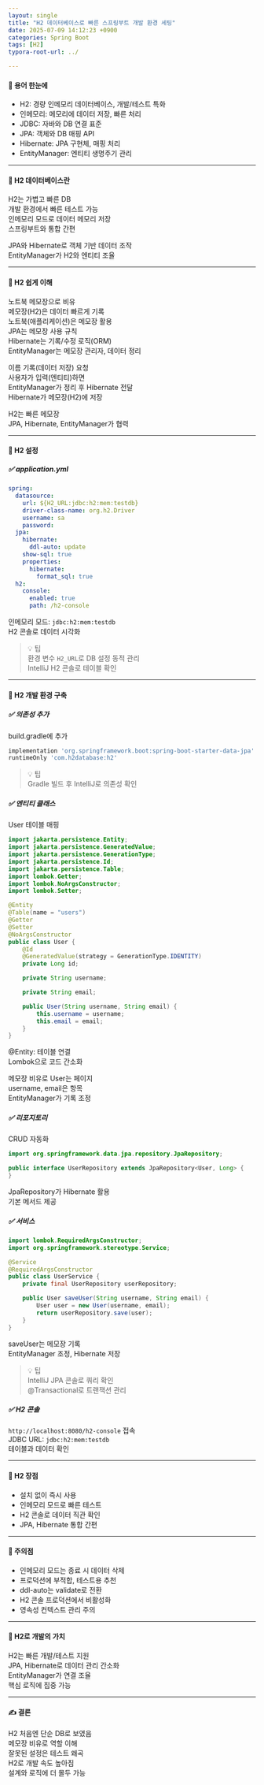 ```yaml
---
layout: single
title: "H2 데이터베이스로 빠른 스프링부트 개발 환경 세팅"
date: 2025-07-09 14:12:23 +0900
categories: Spring Boot
tags: [H2]
typora-root-url: ../

---
```

#### 📌 용어 한눈에
- H2: 경량 인메모리 데이터베이스, 개발/테스트 특화  
- 인메모리: 메모리에 데이터 저장, 빠른 처리  
- JDBC: 자바와 DB 연결 표준  
- JPA: 객체와 DB 매핑 API  
- Hibernate: JPA 구현체, 매핑 처리  
- EntityManager: 엔티티 생명주기 관리  

---
#### 📌 H2 데이터베이스란
H2는 가볍고 빠른 DB  
개발 환경에서 빠른 테스트 가능  
인메모리 모드로 데이터 메모리 저장  
스프링부트와 통합 간편  

JPA와 Hibernate로 객체 기반 데이터 조작  
EntityManager가 H2와 엔티티 조율  

---
#### 📌 H2 쉽게 이해
노트북 메모장으로 비유  
메모장(H2)은 데이터 빠르게 기록  
노트북(애플리케이션)은 메모장 활용  
JPA는 메모장 사용 규칙  
Hibernate는 기록/수정 로직(ORM)  
EntityManager는 메모장 관리자, 데이터 정리  

이름 기록(데이터 저장) 요청  
사용자가 입력(엔티티)하면  
EntityManager가 정리 후 Hibernate 전달  
Hibernate가 메모장(H2)에 저장  

H2는 빠른 메모장  
JPA, Hibernate, EntityManager가 협력  

---
#### 📌 H2 설정

##### ✅ application.yml
```yaml
spring:
  datasource:
    url: ${H2_URL:jdbc:h2:mem:testdb}
    driver-class-name: org.h2.Driver
    username: sa
    password:
  jpa:
    hibernate:
      ddl-auto: update
    show-sql: true
    properties:
      hibernate:
        format_sql: true
  h2:
    console:
      enabled: true
      path: /h2-console
```

인메모리 모드: `jdbc:h2:mem:testdb`  
H2 콘솔로 데이터 시각화  

> 💡 팁  
> 환경 변수 `H2_URL`로 DB 설정 동적 관리  
> IntelliJ H2 콘솔로 테이블 확인  

---
#### 📌 H2 개발 환경 구축

##### ✅ 의존성 추가
build.gradle에 추가  
```groovy
implementation 'org.springframework.boot:spring-boot-starter-data-jpa'
runtimeOnly 'com.h2database:h2'
```

> 💡 팁  
> Gradle 빌드 후 IntelliJ로 의존성 확인  

##### ✅ 엔티티 클래스
User 테이블 매핑  
```java
import jakarta.persistence.Entity;
import jakarta.persistence.GeneratedValue;
import jakarta.persistence.GenerationType;
import jakarta.persistence.Id;
import jakarta.persistence.Table;
import lombok.Getter;
import lombok.NoArgsConstructor;
import lombok.Setter;

@Entity
@Table(name = "users")
@Getter
@Setter
@NoArgsConstructor
public class User {
    @Id
    @GeneratedValue(strategy = GenerationType.IDENTITY)
    private Long id;

    private String username;

    private String email;

    public User(String username, String email) {
        this.username = username;
        this.email = email;
    }
}
```

@Entity: 테이블 연결  
Lombok으로 코드 간소화  

메모장 비유로 User는 페이지  
username, email은 항목  
EntityManager가 기록 조정  

##### ✅ 리포지토리
CRUD 자동화  
```java
import org.springframework.data.jpa.repository.JpaRepository;

public interface UserRepository extends JpaRepository<User, Long> {
}
```

JpaRepository가 Hibernate 활용  
기본 메서드 제공  

##### ✅ 서비스
```java
import lombok.RequiredArgsConstructor;
import org.springframework.stereotype.Service;

@Service
@RequiredArgsConstructor
public class UserService {
    private final UserRepository userRepository;

    public User saveUser(String username, String email) {
        User user = new User(username, email);
        return userRepository.save(user);
    }
}
```

saveUser는 메모장 기록  
EntityManager 조정, Hibernate 저장  

> 💡 팁  
> IntelliJ JPA 콘솔로 쿼리 확인  
> @Transactional로 트랜잭션 관리  

##### ✅ H2 콘솔
`http://localhost:8080/h2-console` 접속  
JDBC URL: `jdbc:h2:mem:testdb`  
테이블과 데이터 확인  

---
#### 📌 H2 장점
- 설치 없이 즉시 사용  
- 인메모리 모드로 빠른 테스트  
- H2 콘솔로 데이터 직관 확인  
- JPA, Hibernate 통합 간편  

---
#### 📌 주의점
- 인메모리 모드는 종료 시 데이터 삭제  
- 프로덕션에 부적합, 테스트용 추천  
- ddl-auto는 validate로 전환  
- H2 콘솔 프로덕션에서 비활성화  
- 영속성 컨텍스트 관리 주의  

---
#### 📌 H2로 개발의 가치
H2는 빠른 개발/테스트 지원  
JPA, Hibernate로 데이터 관리 간소화  
EntityManager가 연결 조율  
핵심 로직에 집중 가능  

---
#### ✍ 결론
H2 처음엔 단순 DB로 보였음  
메모장 비유로 역할 이해  
잘못된 설정은 테스트 왜곡  
H2로 개발 속도 높아짐  
설계와 로직에 더 몰두 가능